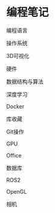 # 编程笔记

编程语言

操作系统

3D可视化

硬件

数据结构与算法

深度学习

Docker

库收藏

Git操作

GPU

Office

数据库

ROS2

OpenGL

相机
